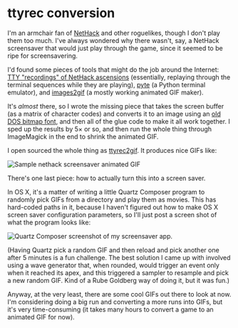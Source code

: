 # ttyrec conversion

I'm an armchair fan of [NetHack](http://www.nethack.org) and other roguelikes, though I don't play them too much.
I've always wondered why there wasn't, say, a NetHack screensaver that would just play through the game, since it seemed to be ripe for screensavering.

I'd found some pieces of tools that might do the job around the Internet: [TTY "recordings" of NetHack ascensions](http://nethack.wikia.com/wiki/Notable_ascensions) (essentially, replaying through the terminal sequences while they are playing), [pyte](https://github.com/selectel/pyte) (a Python terminal emulator), and [images2gif](https://pypi.python.org/pypi/images2gif) (a mostly working animated GIF maker).

It's *almost* there, so I wrote the missing piece that takes the screen buffer (as a matrix of character codes) and converts it to an image using an [old  DOS bitmap font](http://en.wikipedia.org/wiki/Code_page_437#mediaviewer/File:Codepage-437.png), and then all of the glue code to make it all work together.
I sped up the results by 5&times; or so, and then run the whole thing through ImageMagick in the end to shrink the animated GIF.

I open sourced the whole thing as [ttyrec2gif](https://github.com/swenson/ttyrec2gif). It produces nice GIFs like:

<img src="http://m.caswenson.com/images/out00001.gif" alt="Sample nethack screensaver animated GIF" />

There's one last piece: how to actually turn this into a screen saver.

In OS X, it's a matter of writing a little Quartz Composer program to randomly pick GIFs from a directory and play them as movies. This has hard-coded paths in it, because I haven't figured out how to make OS X screen saver configuration parameters, so I'll just post a screen shot of what the program looks like:

<img src="http://m.caswenson.com/images/nethack-screensaver_-_Editor_2014-10-19_11-38-46.png" alt="Quartz Composer screenshot of my screensaver app."/>

(Having Quartz pick a random GIF and then reload and pick another one after 5 minutes is a fun challenge. The best solution I came up with involved using a wave generator that, when rounded, would trigger an event only when it reached its apex, and this triggered a sampler to resample and pick a new random GIF. Kind of a Rube Goldberg way of doing it, but it was fun.)

Anyway, at the very least, there are some cool GIFs out there to look at now.
I'm considering doing a big run and converting a more runs into GIFs, but it's very time-consuming (it takes many hours to convert a game to an animated GIF for now).

